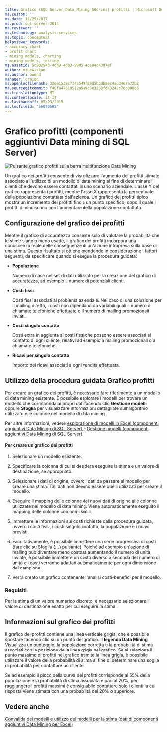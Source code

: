 ```yaml
---
title: Grafico (SQL Server Data Mining Add-ins) profitti | Microsoft Docs
ms.custom: ''
ms.date: 12/29/2017
ms.prod: sql-server-2014
ms.reviewer: ''
ms.technology: analysis-services
ms.topic: conceptual
helpviewer_keywords:
- accuracy chart
- profit chart
- mining models, charting
- mining models, testing
ms.assetid: 5c902543-4da9-4db3-99d5-4ce04c43d7ef
author: minewiskan
ms.author: owend
manager: craigg
ms.openlocfilehash: 32ee1539c734c549f89d5b3db8ec4add467a72b2
ms.sourcegitcommit: f40fa47619512a9a9c3e3258fda3242c76c008e6
ms.translationtype: MT
ms.contentlocale: it-IT
ms.lasthandoff: 05/23/2019
ms.locfileid: "66070585"
---
```

# <a name="profit-chart-sql-server-data-mining-add-ins"></a>Grafico profitti (componenti aggiuntivi Data mining di SQL Server)
  ![Pulsante grafico profitti sulla barra multifunzione Data Mining](media/dmc-profitchart.gif "pulsante grafico profitti sulla barra multifunzione Data Mining")  
  
 Un grafico dei profitti consente di visualizzare l'aumento dei profitti stimato associato all'utilizzo di un modello di data mining al fine di determinare i clienti che devono essere contattati in uno scenario aziendale. L'asse Y del grafico rappresenta i profitti, mentre l'asse X rappresenta la percentuale della popolazione contattata dall'azienda. Un grafico dei profitti tipico mostra un incremento dei profitti fino a un punto specifico, dopo il quale i profitti diminuiscono con l'aumentare della popolazione contattata.  
  
## <a name="configuring-the-profit-chart"></a>Configurazione del grafico dei profitti  
 Mentre il grafico di accuratezza consente solo di valutare la probabilità che le stime siano o meno esatte, il grafico dei profitti incorpora una conoscenza reale delle conseguenze di un'azione intrapresa sulla base di una stima. Questo risultato si ottiene prendendo in considerazione i fattori seguenti, da specificare quando si esegue la procedura guidata:  
  
-   **Popolazione**  
  
     Numero di case nel set di dati utilizzato per la creazione del grafico di accuratezza, ad esempio il numero di potenziali clienti.  
  
-   **Costi fissi**  
  
     Costi fissi associati al problema aziendale. Nel caso di una soluzione per il mailing diretto, i costi non dipendono da variabili quali il numero di chiamate telefoniche effettuate o il numero di mailing promozionali inviati.  
  
-   **Costi singolo contatto**  
  
     Costi extra in aggiunta ai costi fissi che possono essere associati al contatto di ogni cliente, relativi ad esempio a mailing promozionali o a chiamate telefoniche.  
  
-   **Ricavi per singolo contatto**  
  
     Importo dei ricavi associati a ogni vendita effettuata.  
  
## <a name="using-the-profit-chart-wizard"></a>Utilizzo della procedura guidata Grafico profitti  
 Per creare un grafico dei profitti, è necessario fare riferimento a un modello di data mining esistente. È possibile esplorare i modelli per trovare un modello che corrisponda ai propri dati facendo clic **Gestione modelli** oppure **Sfoglia** per visualizzare informazioni dettagliate sull'algoritmo utilizzato e le colonne nel modello di data mining.  
  
 Per altre informazioni, vedere [esplorazione di modelli in Excel &#40;componenti aggiuntivi Data Mining di SQL Server&#41; ](browsing-models-in-excel-sql-server-data-mining-add-ins.md) e [Gestione modelli &#40;componenti aggiuntivi Data Mining di SQL Server&#41;](manage-models-sql-server-data-mining-add-ins.md).  
  
#### <a name="to-create-a-profit-chart"></a>Per creare un grafico dei profitti  
  
1.  Selezionare un modello esistente.  
  
2.  Specificare la colonna di cui si desidera eseguire la stima e un valore di destinazione, se appropriato.  
  
3.  Selezionare i dati di origine, ovvero i dati da passare al modello per creare una stima. Tali dati non devono essere quelli utilizzati per creare il modello.  
  
4.  Eseguire il mapping delle colonne dei nuovi dati di origine alle colonne utilizzate nel modello di data mining. Viene automaticamente eseguito il mapping delle colonne con nomi simili.  
  
5.  Immettere le informazioni sui costi richieste dalla procedura guidata, ovvero i costi fissi, i costi singolo contatto, la popolazione e i ricavi previsti.  
  
6.  Facoltativamente, è possibile immettere una serie progressiva di costi (fare clic su Sfoglia **(...)**  pulsante). Poiché ad esempio un'azione di mailing può diventare meno costosa aumentando il numero di unità inviate, è possibile immettere un costo diverso a seconda del numero di unità e i costi verranno adattati automaticamente per ogni dimensione del campione.  
  
7.  Verrà creato un grafico contenente l'analisi costi-benefici per il modello.  
  
### <a name="requirements"></a>Requisiti  
 Per la stima di un valore numerico discreto, è necessario selezionare il valore di destinazione esatto per cui eseguire la stima.  
  
## <a name="understanding-the-profit-chart"></a>Informazioni sul grafico dei profitti  
 Il grafico dei profitti contiene una linea verticale grigia, che è possibile spostare facendo clic su un punto del grafico. Il **legenda Data Mining** Visualizza un punteggio, la popolazione corretta e la probabilità di stima associati con la posizione della linea grigia nel grafico. Se si seleziona il punto massimo di profitti nel grafico tramite la linea grigia, è possibile utilizzare il valore della probabilità di stima al fine di determinare una soglia di probabilità per contattare un cliente.  
  
 Se ad esempio il picco della curva dei profitti corrisponde al 55% della popolazione e la probabilità di stima associata è pari al 20%, per raggiungere i profitti massimi è consigliabile contattare solo i clienti la cui risposta viene stimata con una probabilità del 20% o superiore.  
  
## <a name="see-also"></a>Vedere anche  
 [Convalida dei modelli e utilizzo dei modelli per la stima &#40;dati di componenti aggiuntivi Data Mining per Excel&#41;](validating-models-and-using-models-for-prediction-data-mining-add-ins-for-excel.md)  
  
  

